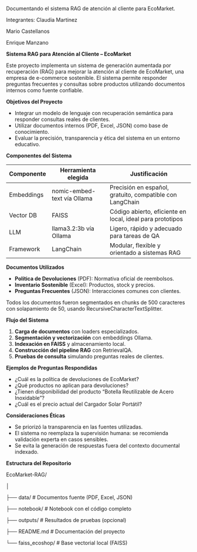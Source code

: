 Documentando el sistema RAG de atención al cliente para EcoMarket.


Integrantes: Claudia Martinez

Mario Castellanos

Enrique Manzano


**Sistema RAG para Atención al Cliente – EcoMarket**

Este proyecto implementa un sistema de generación aumentada por recuperación (RAG) para mejorar la atención al cliente de EcoMarket, una empresa de e-commerce sostenible. El sistema permite responder preguntas frecuentes y consultas sobre productos utilizando documentos internos como fuente confiable.

**Objetivos del Proyecto**

-   Integrar un modelo de lenguaje con recuperación semántica para responder consultas reales de clientes.
-   Utilizar documentos internos (PDF, Excel, JSON) como base de conocimiento.
-   Evaluar la precisión, transparencia y ética del sistema en un entorno educativo.

**Componentes del Sistema**

| **Componente** | **Herramienta elegida**     | **Justificación**                                         |
|----------------|-----------------------------|-----------------------------------------------------------|
| Embeddings     | nomic-embed-text vía Ollama | Precisión en español, gratuito, compatible con LangChain  |
| Vector DB      | FAISS                       | Código abierto, eficiente en local, ideal para prototipos |
| LLM            | llama3.2:3b vía Ollama      | Ligero, rápido y adecuado para tareas de QA               |
| Framework      | LangChain                   | Modular, flexible y orientado a sistemas RAG              |

**Documentos Utilizados**

-   **Política de Devoluciones** (PDF): Normativa oficial de reembolsos.
-   **Inventario Sostenible** (Excel): Productos, stock y precios.
-   **Preguntas Frecuentes** (JSON): Interacciones comunes con clientes.

Todos los documentos fueron segmentados en chunks de 500 caracteres con solapamiento de 50, usando RecursiveCharacterTextSplitter.

**Flujo del Sistema**

1.  **Carga de documentos** con loaders especializados.
2.  **Segmentación y vectorización** con embeddings Ollama.
3.  **Indexación en FAISS** y almacenamiento local.
4.  **Construcción del pipeline RAG** con RetrievalQA.
5.  **Pruebas de consulta** simulando preguntas reales de clientes.

**Ejemplos de Preguntas Respondidas**

-   ¿Cuál es la política de devoluciones de EcoMarket?
-   ¿Qué productos no aplican para devoluciones?
-   ¿Tienen disponibilidad del producto “Botella Reutilizable de Acero Inoxidable”?
-   ¿Cuál es el precio actual del Cargador Solar Portátil?

**Consideraciones Éticas**

-   Se priorizó la transparencia en las fuentes utilizadas.
-   El sistema no reemplaza la supervisión humana: se recomienda validación experta en casos sensibles.
-   Se evita la generación de respuestas fuera del contexto documental indexado.

**Estructura del Repositorio**

EcoMarket-RAG/

│

├── data/ \# Documentos fuente (PDF, Excel, JSON)

├── notebook/ \# Notebook con el código completo

├── outputs/ \# Resultados de pruebas (opcional)

├── README.md \# Documentación del proyecto

└── faiss_ecoshop/ \# Base vectorial local (FAISS)


